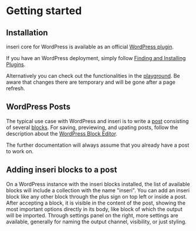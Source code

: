 # Getting started

## Installation

inseri core for WordPress is available as an official [WordPress plugin](https://wordpress.org/plugins/inseri-core/).

If you have an WordPress deployment, simply follow [Finding and Installing Plugins](https://wordpress.org/documentation/article/manage-plugins/#finding-and-installing-plugins-1).

Alternatively you can check out the functionalities in the [playground](https://playground.inseri.swiss/).
Be aware that changes there are temporary and will be gone after a page refresh.

## WordPress Posts

The typical use case with WordPress and inseri is to write a [post](https://wordpress.com/support/post-vs-page/) consisting of several [blocks](https://wordpress.org/support/article/blocks/).
For saving, previewing, and upating posts, follow the description about the [WordPress Block Editor](https://wordpress.org/support/article/wordpress-editor/).

The further documentation will always assume that you already have a post to work on.

## Adding inseri blocks to a post

On a WordPress instance with the inseri blocks installed, the list of available blocks will include a collection with the name "inseri".
You can add an inseri block like any other block through the plus sign on top left or inside a post.
After accepting a block, it is visible in the content of the post, showing the most important options directly in its body,
like block of which the output will be imported.
Through settings panel on the right, more settings are available, generally for naming the output channel, visibility, or just styling.
